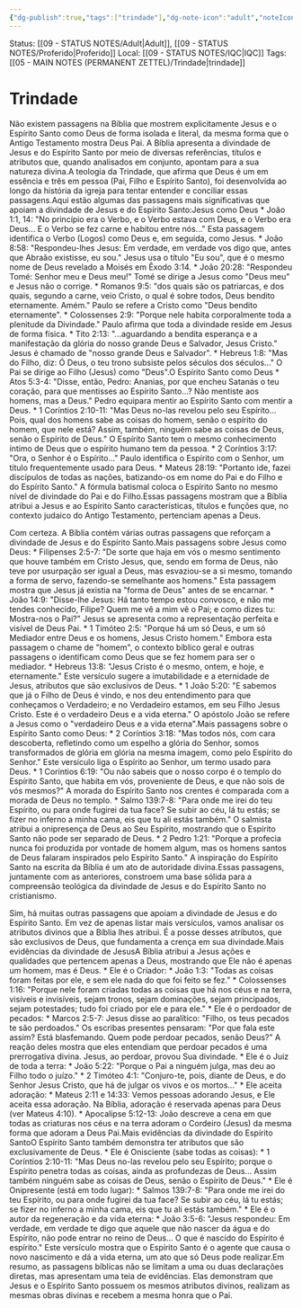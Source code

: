 ```yaml
---
{"dg-publish":true,"tags":["trindade"],"dg-note-icon":"adult","noteIcon":"adult","message_category":"Doutrinal","created":"2025-10-16T10:30:07.707+01:00","permalink":"/05-main-notes-permanent-zettel/trindade/","dgPassFrontmatter":true,"updated":"2025-10-22T13:31:03.689+01:00"}
---
```


Status: [[09 - STATUS NOTES/Adult\|Adult]], [[09 - STATUS NOTES/Proferido\|Proferido]]
Local: [[09 - STATUS NOTES/IQC\|IQC]]
Tags:  [[05 - MAIN NOTES (PERMANENT ZETTEL)/Trindade\|trindade]]
# Trindade

Não existem passagens na Bíblia que mostrem explicitamente Jesus e o Espírito Santo como Deus de forma isolada e literal, da mesma forma que o Antigo Testamento mostra Deus Pai. A Bíblia apresenta a divindade de Jesus e do Espírito Santo por meio de diversas referências, títulos e atributos que, quando analisados em conjunto, apontam para a sua natureza divina.A teologia da Trindade, que afirma que Deus é um em essência e três em pessoa (Pai, Filho e Espírito Santo), foi desenvolvida ao longo da história da igreja para tentar entender e conciliar essas passagens.Aqui estão algumas das passagens mais significativas que apoiam a divindade de Jesus e do Espírito Santo:Jesus como Deus * João 1:1, 14: "No princípio era o Verbo, e o Verbo estava com Deus, e o Verbo era Deus... E o Verbo se fez carne e habitou entre nós..." Esta passagem identifica o Verbo (Logos) como Deus e, em seguida, como Jesus. * João 8:58: "Respondeu-lhes Jesus: Em verdade, em verdade vos digo que, antes que Abraão existisse, eu sou." Jesus usa o título "Eu sou", que é o mesmo nome de Deus revelado a Moisés em Êxodo 3:14. * João 20:28: "Respondeu Tomé: Senhor meu e Deus meu!" Tomé se dirige a Jesus como "Deus meu" e Jesus não o corrige. * Romanos 9:5: "dos quais são os patriarcas, e dos quais, segundo a carne, veio Cristo, o qual é sobre todos, Deus bendito eternamente. Amém." Paulo se refere a Cristo como "Deus bendito eternamente". * Colossenses 2:9: "Porque nele habita corporalmente toda a plenitude da Divindade." Paulo afirma que toda a divindade reside em Jesus de forma física. * Tito 2:13: "...aguardando a bendita esperança e a manifestação da glória do nosso grande Deus e Salvador, Jesus Cristo." Jesus é chamado de "nosso grande Deus e Salvador". * Hebreus 1:8: "Mas do Filho, diz: Ó Deus, o teu trono subsiste pelos séculos dos séculos..." O Pai se dirige ao Filho (Jesus) como "Deus".O Espírito Santo como Deus * Atos 5:3-4: "Disse, então, Pedro: Ananias, por que encheu Satanás o teu coração, para que mentisses ao Espírito Santo...? Não mentiste aos homens, mas a Deus." Pedro equipara mentir ao Espírito Santo com mentir a Deus. * 1 Coríntios 2:10-11: "Mas Deus no-las revelou pelo seu Espírito... Pois, qual dos homens sabe as coisas do homem, senão o espírito do homem, que nele está? Assim, também, ninguém sabe as coisas de Deus, senão o Espírito de Deus." O Espírito Santo tem o mesmo conhecimento íntimo de Deus que o espírito humano tem da pessoa. * 2 Coríntios 3:17: "Ora, o Senhor é o Espírito..." Paulo identifica o Espírito com o Senhor, um título frequentemente usado para Deus. * Mateus 28:19: "Portanto ide, fazei discípulos de todas as nações, batizando-os em nome do Pai e do Filho e do Espírito Santo." A fórmula batismal coloca o Espírito Santo no mesmo nível de divindade do Pai e do Filho.Essas passagens mostram que a Bíblia atribui a Jesus e ao Espírito Santo características, títulos e funções que, no contexto judaico do Antigo Testamento, pertenciam apenas a Deus.

Com certeza. A Bíblia contém várias outras passagens que reforçam a divindade de Jesus e do Espírito Santo.Mais passagens sobre Jesus como Deus: * Filipenses 2:5-7: "De sorte que haja em vós o mesmo sentimento que houve também em Cristo Jesus, que, sendo em forma de Deus, não teve por usurpação ser igual a Deus, mas esvaziou-se a si mesmo, tomando a forma de servo, fazendo-se semelhante aos homens." Esta passagem mostra que Jesus já existia na "forma de Deus" antes de se encarnar. * João 14:9: "Disse-lhe Jesus: Há tanto tempo estou convosco, e não me tendes conhecido, Filipe? Quem me vê a mim vê o Pai; e como dizes tu: Mostra-nos o Pai?" Jesus se apresenta como a representação perfeita e visível de Deus Pai. * 1 Timóteo 2:5: "Porque há um só Deus, e um só Mediador entre Deus e os homens, Jesus Cristo homem." Embora esta passagem o chame de "homem", o contexto bíblico geral e outras passagens o identificam como Deus que se fez homem para ser o mediador. * Hebreus 13:8: "Jesus Cristo é o mesmo, ontem, e hoje, e eternamente." Este versículo sugere a imutabilidade e a eternidade de Jesus, atributos que são exclusivos de Deus. * 1 João 5:20: "E sabemos que já o Filho de Deus é vindo, e nos deu entendimento para que conheçamos o Verdadeiro; e no Verdadeiro estamos, em seu Filho Jesus Cristo. Este é o verdadeiro Deus e a vida eterna." O apóstolo João se refere a Jesus como o "verdadeiro Deus e a vida eterna".Mais passagens sobre o Espírito Santo como Deus: * 2 Coríntios 3:18: "Mas todos nós, com cara descoberta, refletindo como um espelho a glória do Senhor, somos transformados de glória em glória na mesma imagem, como pelo Espírito do Senhor." Este versículo liga o Espírito ao Senhor, um termo usado para Deus. * 1 Coríntios 6:19: "Ou não sabeis que o nosso corpo é o templo do Espírito Santo, que habita em vós, proveniente de Deus, e que não sois de vós mesmos?" A morada do Espírito Santo nos crentes é comparada com a morada de Deus no templo. * Salmo 139:7-8: "Para onde me irei do teu Espírito, ou para onde fugirei da tua face? Se subir ao céu, lá tu estás; se fizer no inferno a minha cama, eis que tu ali estás também." O salmista atribui a onipresença de Deus ao Seu Espírito, mostrando que o Espírito Santo não pode ser separado de Deus. * 2 Pedro 1:21: "Porque a profecia nunca foi produzida por vontade de homem algum, mas os homens santos de Deus falaram inspirados pelo Espírito Santo." A inspiração do Espírito Santo na escrita da Bíblia é um ato de autoridade divina.Essas passagens, juntamente com as anteriores, constroem uma base sólida para a compreensão teológica da divindade de Jesus e do Espírito Santo no cristianismo.

Sim, há muitas outras passagens que apoiam a divindade de Jesus e do Espírito Santo. Em vez de apenas listar mais versículos, vamos analisar os atributos divinos que a Bíblia lhes atribui. É a posse desses atributos, que são exclusivos de Deus, que fundamenta a crença em sua divindade.Mais evidências da divindade de JesusA Bíblia atribui a Jesus ações e qualidades que pertencem apenas a Deus, mostrando que Ele não é apenas um homem, mas é Deus. * Ele é o Criador: * João 1:3: "Todas as coisas foram feitas por ele, e sem ele nada do que foi feito se fez." * Colossenses 1:16: "Porque nele foram criadas todas as coisas que há nos céus e na terra, visíveis e invisíveis, sejam tronos, sejam dominações, sejam principados, sejam potestades; tudo foi criado por ele e para ele." * Ele é o perdoador de pecados: * Marcos 2:5-7: Jesus disse ao paralítico: "Filho, os teus pecados te são perdoados." Os escribas presentes pensaram: "Por que fala este assim? Está blasfemando. Quem pode perdoar pecados, senão Deus?" A reação deles mostra que eles entendiam que perdoar pecados é uma prerrogativa divina. Jesus, ao perdoar, provou Sua divindade. * Ele é o Juiz de toda a terra: * João 5:22: "Porque o Pai a ninguém julga, mas deu ao Filho todo o juízo." * 2 Timóteo 4:1: "Conjuro-te, pois, diante de Deus, e do Senhor Jesus Cristo, que há de julgar os vivos e os mortos..." * Ele aceita adoração: * Mateus 2:11 e 14:33: Vemos pessoas adorando Jesus, e Ele aceita essa adoração. Na Bíblia, adoração é reservada apenas para Deus (ver Mateus 4:10). * Apocalipse 5:12-13: João descreve a cena em que todas as criaturas nos céus e na terra adoram o Cordeiro (Jesus) da mesma forma que adoram a Deus Pai.Mais evidências da divindade do Espírito SantoO Espírito Santo também demonstra ter atributos que são exclusivamente de Deus. * Ele é Onisciente (sabe todas as coisas): * 1 Coríntios 2:10-11: "Mas Deus no-las revelou pelo seu Espírito; porque o Espírito penetra todas as coisas, ainda as profundezas de Deus... Assim também ninguém sabe as coisas de Deus, senão o Espírito de Deus." * Ele é Onipresente (está em todo lugar): * Salmos 139:7-8: "Para onde me irei do teu Espírito, ou para onde fugirei da tua face? Se subir ao céu, lá tu estás; se fizer no inferno a minha cama, eis que tu ali estás também." * Ele é o autor da regeneração e da vida eterna: * João 3:5-6: "Jesus respondeu: Em verdade, em verdade te digo que aquele que não nascer da água e do Espírito, não pode entrar no reino de Deus... O que é nascido do Espírito é espírito." Este versículo mostra que o Espírito Santo é o agente que causa o novo nascimento e dá a vida eterna, um ato que só Deus pode realizar.Em resumo, as passagens bíblicas não se limitam a uma ou duas declarações diretas, mas apresentam uma teia de evidências. Elas demonstram que Jesus e o Espírito Santo possuem os mesmos atributos divinos, realizam as mesmas obras divinas e recebem a mesma honra que o Pai.